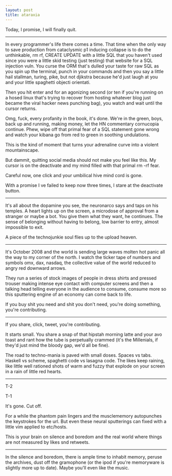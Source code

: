 ```yaml
---
layout: post
title: ataraxia
---
```


Today, I promise, I will finally quit.

***

In every programmer's life there comes a time. That time when the only way to save production from cataclysmic p1 inducing collapse is to do the unthinkable, rm rf, CREATE UPDATE with a little SQL that you haven't used since you were a little skid testing (just testing) that website for a SQL injection vuln. You curse the ORM that's dulled your taste for raw SQL as you spin up the terminal, punch in your commands and then you say a little hail stallman, turing, pike, but not djikstra because he'd just laugh at you and your little spaghetti objecti orientati.

Then you hit enter and for an agonizing second (or ten if you're running on a hosed linux that's trying to recover from hosting whatever blog just became the viral hacker news punching bag), you watch and wait until the cursor returns.

Omg, fuck, every profanity in the book, it's done. We're in the green, boys, back up and running, making money, let the HN commentary cornucopia continue. Phew, wipe off that primal fear of a SQL statement gone wrong and watch your kibana go from red to green in soothing undulations.  

This is the kind of moment that turns your adrenaline curve into a violent mountainscape.

But dammit, quitting social media should not make you feel like this. My cursor is on the deactivate and my mind filled with that primal rm -rf fear. 

Careful now, one click and your umbilical hive mind cord is gone. 

With a promise I ve failed to keep now three times, I stare at the deactivate button.

***

It's all about the dopamine you see, the neuronarco says and taps on his temples. A heart lights up on the screen, a microdose of approval from a stranger or maybe a bot. You give them what they want, he continues. The sense of belonging without having to belong, low barrier to entry, almost impossible to exit.

A piece of the technojunkie soul flies up to the upload heaven.

***

It's October 2008 and the world is sending large waves molten hot panic all the way to my corner of the north. I watch the ticker tape of numbers and symbols omx, dax, nasdaq, the collective value of the world reduced to angry red downward arrows.

They run a series of stock images of people in dress shirts and pressed trouser making intense eye contact with computer screens and then a talking head telling everyone in the audience to consume, consume more so this sputtering engine of an economy can come back to life. 

If you buy shit you need and shit you don't need, you're doing something, you're contributing. 


***

If you share, click, tweet, you're contributing.  

It starts small. You share a snap of that hipstah morning latte and your avo toast and rant how the tube is perpetually crammed (it's the Millenials, if they'd just mind the bloody gap, we'd all be fine). 


The road to techno-mania is paved with small doses. Spaces vs tabs. Haskell vs scheme, spaghetti code vs lasagna code. The likes keep raining, like little well rationed shots of warm and fuzzy that explode on your screen in a rain of little red hearts.


***

T-2

T-1

It's gone. Cut off. 
 
For a while the phantom pain lingers and the musclememory autopunches the keystrokes for the url. But even these neural sputterings can fixed with a little vim applied to etc/hosts.

This is your brain on silence and boredom and the real world where things are not measured by likes snd retweets.

***

In the silence and boredom, there is ample time to inhabit memory, peruse the archives, dust off the gramophone (or the ipod if you're memoryware is slightly more up to date). Maybe you'll even like the music.

